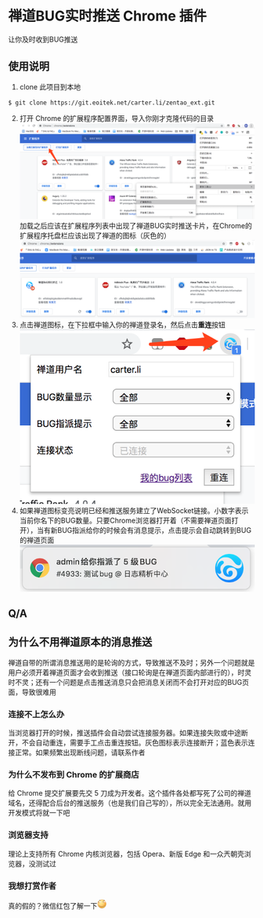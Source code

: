 # 禅道BUG实时推送 Chrome 插件

让你及时收到BUG推送

## 使用说明

1. clone 此项目到本地  
```shell
$ git clone https://git.eoitek.net/carter.li/zentao_ext.git
```
2. 打开 Chrome 的扩展程序配置界面，导入你刚才克隆代码的目录  
![扩展程序](img/1.png)  
加载之后应该在扩展程序列表中出现了禅道BUG实时推送卡片，在Chrome的扩展程序托盘栏应该出现了禅道的图标（灰色的）  
![卡片和图标](img/2.png)
3. 点击禅道图标，在下拉框中输入你的禅道登录名，然后点击**重连**按钮  
![禅道配置](img/3.png)
4. 如果禅道图标变亮说明已经和推送服务建立了WebSocket链接。小数字表示当前你名下的BUG数量。只要Chrome浏览器打开着（不需要禅道页面打开），当有新BUG指派给你的时候会有消息提示，点击提示会自动跳转到BUG的禅道页面  
![BUG提示](img/4.png)

## Q/A

## 为什么不用禅道原本的消息推送

禅道自带的所谓消息推送用的是轮询的方式，导致推送不及时；另外一个问题就是用户必须开着禅道页面才会收到推送（接口轮询是在禅道页面内部进行的），时灵时不灵；还有一个问题是点击推送消息只会把消息关闭而不会打开对应的BUG页面，导致很难用

### 连接不上怎么办

当浏览器打开的时候，推送插件会自动尝试连接服务器。如果连接失败或中途断开，不会自动重连，需要手工点击重连按钮。灰色图标表示连接断开；蓝色表示连接正常。如果频繁出现断线问题，请联系作者

### 为什么不发布到 Chrome 的扩展商店

给 Chrome 提交扩展要先交 5 刀成为开发者。这个插件各处都写死了公司的禅道域名，还得配合后台的推送服务（也是我们自己写的），所以完全无法通用。就用开发模式将就一下吧

### 浏览器支持

理论上支持所有 Chrome 内核浏览器，包括 Opera、新版 Edge 和一众兲朝壳浏览器，没测试过

### 我想打赏作者

真的假的？微信红包了解一下![滑稽](img/hj.jpg)
